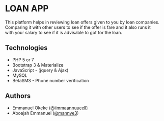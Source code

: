 # LOAN APP

This platform helps in reviewing loan offers given to you by loan companies. Comparing it with other users to see if
the offer is fare and it also runs it with your salary to see if it is advisable to got for the loan.

## Technologies

* PHP 5 or 7
* Bootstrap 3 & Materialize
* JavaScript - (jquery & Ajax)
* MySQL
* BetaSMS - Phone number verification

## Authors

* Emmanuel Okeke ([@iimmaannuueell](https://github.com/iimmaannuueell))
* Aboajah Emmanuel ([@mannye3](https://github.com/mannye3))
